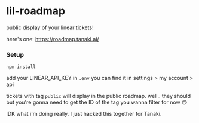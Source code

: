 # lil-roadmap
public display of your linear tickets!

here's one: https://roadmap.tanaki.ai/

### Setup
`npm install`

add your LINEAR_API_KEY in `.env`
you can find it in settings > my account > api 

tickets with tag `public` will display in the public roadmap. 
well.. they should but you're gonna need to get the ID of the tag you wanna filter for now 🙃

IDK what i'm doing really. I just hacked this together for Tanaki.
